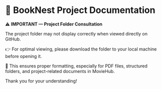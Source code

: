 # 📁 BookNest Project Documentation

⚠️ **IMPORTANT — Project Folder Consultation**

The project folder may not display correctly when viewed directly on GitHub.

👉 For optimal viewing, please download the folder to your local machine before opening it.

🎯 This ensures proper formatting, especially for PDF files, structured folders, and project-related documents in MovieHub.

Thank you for your understanding!
